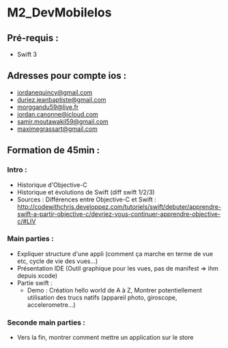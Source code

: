 # M2_DevMobileIos

## Pré-requis :
* Swift 3

## Adresses pour compte ios :
* jordanequincy@gmail.com
* duriez.jeanbaptiste@gmail.com
* morggandu59@live.fr
* jordan.canonne@icloud.com
* samir.moutawakil59@gmail.com
* maximegrassart@gmail.com

## Formation de 45min :

### Intro :
* Historique d'Objective-C
* Historique et évolutions de Swift (diff swift 1/2/3)
* Sources : Différences entre Objective-C et Swift : http://codewithchris.developpez.com/tutoriels/swift/debuter/apprendre-swift-a-partir-objective-c/devriez-vous-continuer-apprendre-objective-c/#LIV


### Main parties :
* Expliquer structure d'une appli (comment ça marche en terme de vue etc, cycle de vie des vues...)
* Présentation IDE (Outil graphique pour les vues, pas de manifest => ihm depuis xcode)
* Partie swift : 
  * Demo : Création hello world de A à Z, Montrer potentiellement utilisation des trucs natifs (appareil photo, giroscope, accelerometre...)
  
### Seconde main parties :
* Vers la fin, montrer comment mettre un application sur le store
  


